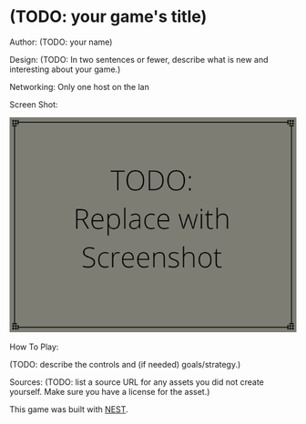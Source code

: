 # (TODO: your game's title)

Author: (TODO: your name)

Design: (TODO: In two sentences or fewer, describe what is new and interesting about your game.)

Networking:
Only one host on the lan

Screen Shot:

![Screen Shot](screenshot.png)

How To Play:

(TODO: describe the controls and (if needed) goals/strategy.)

Sources: (TODO: list a source URL for any assets you did not create yourself. Make sure you have a license for the asset.)

This game was built with [NEST](NEST.md).

